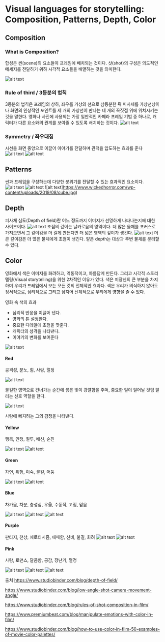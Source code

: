 # Visual languages for storytelling: Composition, Patterns, Depth, Color
## Composition
### What is Composition?
합성은 씬(scene)의 요소들이 프레임에 배치되는 것이다. 샷(shot)의 구성은 의도적인 메세지를 전달하기 위하 시각적 요소들을 배열하는 것을 의미한다.

![alt text](https://www.liveabout.com/thmb/zsl2PPtGYGlqIaAqZ49rq-koIYg=/768x0/filters:no_upscale():max_bytes(150000):strip_icc()/elements-of-composition-in-art-2577514-final-50ad016bbff54667a13db5f6f797c95d.png)

### Rule of third / 3등분의 법칙
3등분의 법칙은 프레임의 상하, 좌우를 가상의 선으로 삼등분한 뒤 피사체를 가상선상이나 화면의 인상적인 포인트를 세 개의 가상선이 만나는 네 개의 꼭짓점 위에 위치시키는 것을 말한다. 영화나 사진에 사용되는 가장 일반적인 카메라 프레임 기법 중 하나로, 캐릭터가 다른 요소와의 관계를 보여줄 수 있도록 배치하는 것이다.
![alt text](https://s.studiobinder.com/wp-content/uploads/2019/04/Rules-of-Shot-Composition-Rule-of-Thirds-Grid-min.jpg)

### Symmetry / 좌우대칭
시선을 화면 중앙으로 이끌어 이야기를 전달하며 관객을 압도하는 효과를 준다
![alt text](https://s.studiobinder.com/wp-content/uploads/2019/04/Rules-of-Shot-Composition-Balance-and-Symmetry-Wes-min.jpg)
![alt text](https://s.studiobinder.com/wp-content/uploads/2019/04/Rules-of-Shot-Composition-Balance-and-Symmetry-min.jpg)

## Patterns
씬과 프레임을 구성하는데 다양한 분위기를 전달할 수 있는 효과적인 요소이다. 
![alt text](https://external-preview.redd.it/AfzseaSJOcOmPGFqbm5q_qGliHDh9Z9rTc7aRtainXY.jpg?auto=webp&s=f3041b284c2d10ade960e3a1f7c2ea1dc5b3747e)
![alt text](https://www.readersnews.com/news/photo/201912/96921_62339_244.jpg)
![alt text]https://www.wickedhorror.com/wp-content/uploads/2019/08/cube.jpg)

## Depth

피사체 심도(Depth of field)란 어느 정도까지 이미지가 선명하게 나타나는지에 대한 사이즈이다.
![alt text](https://s.studiobinder.com/wp-content/uploads/2018/11/Depth-of-Field-Diagram-Select-Focus-StudioBinder.png)
초점의 깊이는 날카로움의 영역이다. 더 많은 물체를 포커스로 가져오면서 그 깊이감을 더 길게 만든다면 더 넓은 영역의 깊이가 생긴다.
![alt text](https://s.studiobinder.com/wp-content/uploads/2019/04/Rules-of-Shot-Composition-depth-of-field-1024x660-min.jpg)
더 큰 깊이감은 더 많은 물체에게 초점이 생긴다. 얕은 depth는 대상과 주변 물체를 분리할 수 있다. 
## Color
영화에서 색은 이미지를 화려하고, 역동적이고, 아름답게 만든다. 그리고 시각적 스토리텔링(Visual storytelling)을 위한 2차적인 이유가 있다. 색은 미장센의 큰 부분을 차지하며 우리가 프레임에서 보는 모든 것의 전체적인 효과다. 색은 우리가 의식하지 않아도 정서적으로, 심리적으로 그리고 심지어 신체적으로 우리에게 영향을 줄 수 있다.

영화 속 색의 효과
- 심리적 반응을 이끌어 낸다.
- 영화의 톤 설정한다.
- 중요한 디테일에 초점을 맞춘다.
- 캐릭터의 성격을 나타낸다.
- 이야기의 변화를 보여준다

![alt text](https://s.studiobinder.com/wp-content/uploads/2016/09/2-How-to-Use-Color-in-Film-Example-of-Movie-Color-Palette-and-Schemes-Color-Theory-Film-Monochromatic-Complementary-Analogous-and-Triadic-min.png)
#### Red
공격성, 분노, 힘, 사랑, 열정

![alt text](https://pbblogassets.s3.amazonaws.com/uploads/2016/07/RED-Ex-Machina.jpg)

불길한 영역으로 건너가는 순간에 붉은 빛이 강렬함을 주며, 중요한 일이 일어날 것임 알리는 신호 역할을 한다.

![alt text](https://pbblogassets.s3.amazonaws.com/uploads/2016/07/Her-RED.jpg)

사랑에 빠지려는 그의 감정을 나타낸다.
#### Yellow
행복, 안정, 질투, 배신, 순진

![alt text](https://pbblogassets.s3.amazonaws.com/uploads/2016/07/Wes-anderson.jpg)
![alt text](https://pbblogassets.s3.amazonaws.com/uploads/2016/07/Birdman-YELLOW.jpg)
#### Green
자연, 위험, 미숙, 불길, 어둠

![alt text](https://pbblogassets.s3.amazonaws.com/uploads/2016/08/GREEN-Machinist.jpg)
![alt text](https://pbblogassets.s3.amazonaws.com/uploads/2016/08/Gravity-GREEN.jpg)

#### Blue
차가움, 차분, 충성심, 우울, 수동적, 고립, 믿음

![alt text](https://pbblogassets.s3.amazonaws.com/uploads/2016/07/Midnight-Special-Blue.jpg)
![alt text](https://pbblogassets.s3.amazonaws.com/uploads/2016/07/BLUE-There-will-be-blood.jpg)
![alt text](https://pbblogassets.s3.amazonaws.com/uploads/2016/07/Only-God-BLUE.jpg)

#### Purple
판타지, 천상, 에로티시즘, 애매함, 신비, 불길, 화려
![alt text](https://pbblogassets.s3.amazonaws.com/uploads/2016/07/Lost-River-Purple.jpg)
![alt text](https://pbblogassets.s3.amazonaws.com/uploads/2016/07/Guardians-PURPLE.jpg)
#### Pink
사랑, 로맨스, 달콤함, 공감, 장난기, 열정

![alt text](https://pbblogassets.s3.amazonaws.com/uploads/2016/07/Grand-Buda.jpg)
![alt text](https://pbblogassets.s3.amazonaws.com/uploads/2016/08/PINK-It-Follows.jpg)
![alt text](https://pbblogassets.s3.amazonaws.com/uploads/2016/08/Scott-Pilgrim-Pink.jpg)


출처
https://www.studiobinder.com/blog/depth-of-field/

https://www.studiobinder.com/blog/low-angle-shot-camera-movement-angle/

https://www.studiobinder.com/blog/rules-of-shot-composition-in-film/

https://www.premiumbeat.com/blog/manipulate-emotions-with-color-in-film/

https://www.studiobinder.com/blog/how-to-use-color-in-film-50-examples-of-movie-color-palettes/

